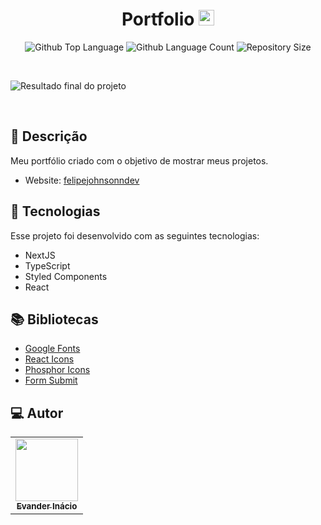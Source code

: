 <h1 align="center">
  Portfolio <img width="25px" src="https://user-images.githubusercontent.com/128244805/233354848-e26cffd0-5c22-403d-9890-f00313cdcae4.svg"/>
</h1>

 <p align="center">
  <img alt="Github Top Language" src="https://img.shields.io/github/languages/top/EvanderInacio/Portfolio?color=00FFFB">
  <img alt="Github Language Count" src="https://img.shields.io/github/languages/count/EvanderInacio/Portfolio?color=00FFFB">
  <img alt="Repository Size" src="https://img.shields.io/github/repo-size/EvanderInacio/Portfolio?color=00FFFB">
</p>

<br>

![Resultado final do projeto](https://user-images.githubusercontent.com/128244805/233354690-91a55221-89e3-419d-a9d5-71a248dd6beb.png)

<br>

## 📝 Descrição 

Meu portfólio criado com o objetivo de mostrar meus projetos. 

- Website: [felipejohnsonndev](https://felipejohnsondev.vercel.app/)

## 🚀 Tecnologias

Esse projeto foi desenvolvido com as seguintes tecnologias:

- NextJS
- TypeScript
- Styled Components
- React

## 📚 Bibliotecas

- [Google Fonts](https://fonts.google.com/)
- [React Icons](https://react-icons.github.io/react-icons/)
- [Phosphor Icons](https://phosphoricons.com/)
- [Form Submit](https://formsubmit.co/)



 
## 💻 Autor<br>
<table>
  <tr>
    <td align="center">
      <a href="https://github.com/felipejohnsonn">
        <img src="https://avatars.githubusercontent.com/u/128244805?s=96&v=4" width="100px;" /><br>
        <sub>
          <b>Evander Inácio</b>
        </sub>
      </a>
    </td>
  </tr>
</table>
